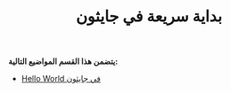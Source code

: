 ﻿---
title: بداية سريعة في جايثون
type: docs
weight: 10
url: /ar/java/quick-start-in-jython/
---
**يتضمن هذا القسم المواضيع التالية:**

- [Hello World في جايثون](/cells/ar/java/hello-world-in-jython/)
